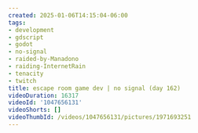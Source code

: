 ```yaml
---
created: 2025-01-06T14:15:04-06:00
tags:
- development
- gdscript
- godot
- no-signal
- raided-by-Manadono
- raiding-InternetRain
- tenacity
- twitch
title: escape room game dev | no signal (day 162)
videoDuration: 16317
videoId: '1047656131'
videoShorts: []
videoThumbId: /videos/1047656131/pictures/1971693251
---
```

